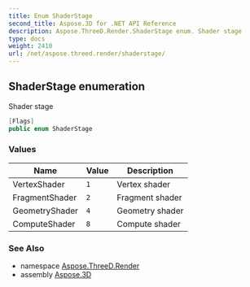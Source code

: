```yaml
---
title: Enum ShaderStage
second_title: Aspose.3D for .NET API Reference
description: Aspose.ThreeD.Render.ShaderStage enum. Shader stage
type: docs
weight: 2410
url: /net/aspose.threed.render/shaderstage/
---
```

## ShaderStage enumeration

Shader stage

```csharp
[Flags]
public enum ShaderStage
```

### Values

| Name | Value | Description |
| --- | --- | --- |
| VertexShader | `1` | Vertex shader |
| FragmentShader | `2` | Fragment shader |
| GeometryShader | `4` | Geometry shader |
| ComputeShader | `8` | Compute shader |

### See Also

* namespace [Aspose.ThreeD.Render](../../aspose.threed.render/)
* assembly [Aspose.3D](../../)


